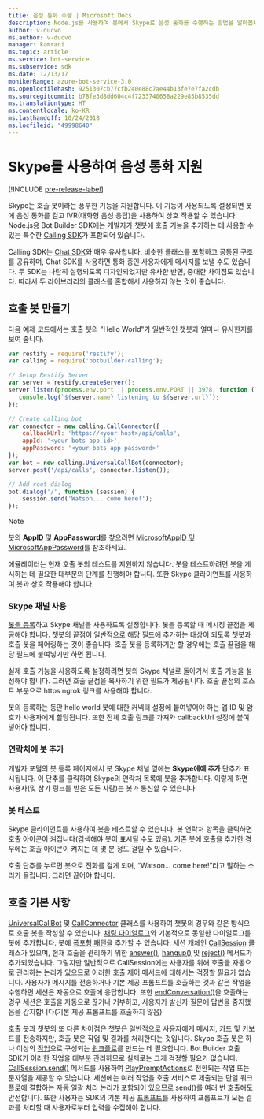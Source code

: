 ```yaml
---
title: 음성 통화 수행 | Microsoft Docs
description: Node.js를 사용하여 봇에서 Skype로 음성 통화를 수행하는 방법을 알아봅니다.
author: v-ducvo
ms.author: v-ducvo
manager: kamrani
ms.topic: article
ms.service: bot-service
ms.subservice: sdk
ms.date: 12/13/17
monikerRange: azure-bot-service-3.0
ms.openlocfilehash: 9251307cb77cfb240e88c7ae44b13fe7e7fa2cdb
ms.sourcegitcommit: b78fe3d8dd604c4f7233740658a229e85b8535dd
ms.translationtype: HT
ms.contentlocale: ko-KR
ms.lasthandoff: 10/24/2018
ms.locfileid: "49998640"
---
```

# <a name="support-audio-calls-with-skype"></a>Skype를 사용하여 음성 통화 지원

[!INCLUDE [pre-release-label](../includes/pre-release-label-v3.md)]

Skype는 호출 봇이라는 풍부한 기능을 지원합니다.  이 기능이 사용되도록 설정되면 봇에 음성 통화를 걸고 IVR(대화형 음성 응답)을 사용하여 상호 작용할 수 있습니다.  Node.js용 Bot Builder SDK에는 개발자가 챗봇에 호출 기능을 추가하는 데 사용할 수 있는 특수한 [Calling SDK][calling_sdk]가 포함되어 있습니다.   

Calling SDK는 [Chat SDK][chat_sdk]와 매우 유사합니다. 비슷한 클래스를 포함하고 공통된 구조를 공유하며, Chat SDK를 사용하면 통화 중인 사용자에게 메시지를 보낼 수도 있습니다.  두 SDK는 나란히 실행되도록 디자인되었지만 유사한 반면, 중대한 차이점도 있습니다. 따라서 두 라이브러리의 클래스를 혼합해서 사용하지 않는 것이 좋습니다.  

## <a name="create-a-calling-bot"></a>호출 봇 만들기
다음 예제 코드에서는 호출 봇의 "Hello World"가 일반적인 챗봇과 얼마나 유사한지를 보여 줍니다. 

```javascript
var restify = require('restify');
var calling = require('botbuilder-calling');

// Setup Restify Server
var server = restify.createServer();
server.listen(process.env.port || process.env.PORT || 3978, function () {
   console.log(`${server.name} listening to ${server.url}`); 
});

// Create calling bot
var connector = new calling.CallConnector({
    callbackUrl: 'https://<your host>/api/calls',
    appId: '<your bots app id>',
    appPassword: '<your bots app password>'
});
var bot = new calling.UniversalCallBot(connector);
server.post('/api/calls', connector.listen());

// Add root dialog
bot.dialog('/', function (session) {
    session.send('Watson... come here!');
});
```

> [!NOTE]
> 봇의 **AppID** 및 **AppPassword**를 찾으려면 [MicrosoftAppID 및 MicrosoftAppPassword](~/bot-service-manage-overview.md#microsoftappid-and-microsoftapppassword)를 참조하세요.

에뮬레이터는 현재 호출 봇의 테스트를 지원하지 않습니다. 봇을 테스트하려면 봇을 게시하는 데 필요한 대부분의 단계를 진행해야 합니다.  또한 Skype 클라이언트를 사용하여 봇과 상호 작용해야 합니다. 

### <a name="enable-the-skype-channel"></a>Skype 채널 사용
[봇을 등록](../bot-service-quickstart-registration.md)하고 Skype 채널을 사용하도록 설정합니다. 봇을 등록할 때 메시징 끝점을 제공해야 합니다. 챗봇의 끝점이 일반적으로 해당 필드에 추가하는 대상이 되도록 챗봇과 호출 봇을 페어링하는 것이 좋습니다.  호출 봇을 등록하기만 할 경우에는 호출 끝점을 해당 필드에 붙여넣기만 하면 됩니다.  

실제 호출 기능을 사용하도록 설정하려면 봇의 Skype 채널로 돌아가서 호출 기능을 설정해야 합니다. 그러면 호출 끝점을 복사하기 위한 필드가 제공됩니다. 호출 끝점의 호스트 부분으로 https ngrok 링크를 사용해야 합니다.

봇의 등록하는 동안 hello world 봇에 대한 커넥터 설정에 붙여넣어야 하는 앱 ID 및 암호가 사용자에게 할당됩니다. 또한 전체 호출 링크를 가져와 callbackUrl 설정에 붙여넣어야 합니다.

### <a name="add-bot-to-contacts"></a>연락처에 봇 추가
개발자 포털의 봇 등록 페이지에서 봇 Skype 채널 옆에는 **Skype에에 추가** 단추가 표시됩니다. 이 단추를 클릭하여 Skype의 연락처 목록에 봇을 추가합니다.  이렇게 하면 사용자(및 참가 링크를 받은 모든 사람)는 봇과 통신할 수 있습니다.

### <a name="test-your-bot"></a>봇 테스트
Skype 클라이언트를 사용하여 봇을 테스트할 수 있습니다. 봇 연락처 항목을 클릭하면 호출 아이콘이 켜집니다(검색해야 봇이 표시될 수도 있음).  기존 봇에 호출을 추가한 경우에는 호출 아이콘이 켜지는 데 몇 분 정도 걸릴 수 있습니다.  

호출 단추를 누르면 봇으로 전화를 걸게 되며, “Watson... come here!”라고 말하는 소리가 들립니다. 그러면 끊어야 합니다.

## <a name="calling-basics"></a>호출 기본 사항
[UniversalCallBot](http://docs.botframework.com/en-us/node/builder/calling-reference/classes/_botbuilder_d_.universalcallbot) 및 [CallConnector](http://docs.botframework.com/en-us/node/builder/calling-reference/classes/_botbuilder_d_.callconnector) 클래스를 사용하여 챗봇의 경우와 같은 방식으로 호출 봇을 작성할 수 있습니다. [채팅 다이얼로그](bot-builder-nodejs-manage-conversation-flow.md)와 기본적으로 동일한 다이얼로그를 봇에 추가합니다. 봇에 [폭포형 패턴](bot-builder-nodejs-prompts.md)을 추가할 수 있습니다. 세션 개체인 [CallSession](http://docs.botframework.com/en-us/node/builder/calling-reference/classes/_botbuilder_d_.callsession) 클래스가 있으며, 현재 호출을 관리하기 위한 [answer()](http://docs.botframework.com/en-us/node/builder/calling-reference/classes/_botbuilder_d_.callsession#answer), [hangup()](http://docs.botframework.com/en-us/node/builder/calling-reference/classes/_botbuilder_d_.callsession#hangup) 및 [reject()](http://docs.botframework.com/en-us/node/builder/calling-reference/classes/_botbuilder_d_.callsession#reject) 메서드가 추가되었습니다. 그렇지만 일반적으로 CallSession에는 사용자를 위해 호출을 자동으로 관리하는 논리가 있으므로 이러한 호출 제어 메서드에 대해서는 걱정할 필요가 없습니다. 사용자가 메시지를 전송하거나 기본 제공 프롬프트를 호출하는 것과 같은 작업을 수행하면 세션은 자동으로 호출에 응답합니다. 또한 [endConversation()](http://docs.botframework.com/en-us/node/builder/calling-reference/classes/_botbuilder_d_.callsession#endconversation)을 호출하는 경우 세션은 호출을 자동으로 끊거나 거부하고, 사용자가 발신자 질문에 답변을 중지했음을 감지합니다(기본 제공 프롬프트를 호출하지 않음)

호출 봇과 챗봇의 또 다른 차이점은 챗봇은 일반적으로 사용자에게 메시지, 카드 및 키보드를 전송하지만, 호출 봇은 작업 및 결과를 처리한다는 것입니다. Skype 호출 봇은 하나 이상의 [작업](http://docs.botframework.com/en-us/node/builder/calling-reference/interfaces/_botbuilder_d_.iaction)으로 구성되는 [워크플로](http://docs.botframework.com/en-us/node/builder/calling-reference/interfaces/_botbuilder_d_.iworkflow)를 만드는 데 필요합니다.  Bot Builder 호출 SDK가 이러한 작업을 대부분 관리하므로 실제로는 크게 걱정할 필요가 없습니다. [CallSession.send()](http://docs.botframework.com/en-us/node/builder/calling-reference/classes/_botbuilder_d_.callsession#send) 메서드를 사용하여 [PlayPromptActions](http://docs.botframework.com/en-us/node/builder/calling-reference/classes/_botbuilder_d_.playpromptaction)로 전환되는 작업 또는 문자열을 제공할 수 있습니다.  세션에는 여러 작업을 호출 서비스로 제출되는 단일 워크플로에 결합하는 자동 일괄 처리 논리가 포함되어 있으므로 send()를 여러 번 호출해도 안전합니다.  또한 사용자는 SDK의 기본 제공 [프롬프트](bot-builder-nodejs-prompts.md)를 사용하여 프롬프트가 모든 결과를 처리할 때 사용자로부터 입력을 수집해야 합니다.  

[calling_sdk]: http://docs.botframework.com/en-us/node/builder/calling-reference/modules/_botbuilder_d_
[chat_sdk]: http://docs.botframework.com/en-us/node/builder/chat-reference/modules/_botbuilder_d_
